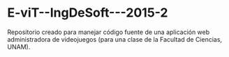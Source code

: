 # E-viT--IngDeSoft---2015-2
Repositorio creado para manejar código fuente de una aplicación web administradora de videojuegos (para una clase de la Facultad de Ciencias, UNAM).
